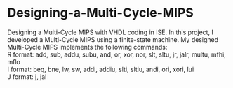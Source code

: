 # Designing-a-Multi-Cycle-MIPS
Designing a Multi-Cycle MIPS with VHDL coding in ISE.
In this project, I developed a Multi-Cycle MIPS using a finite-state machine. My designed Multi-Cycle MIPS implements the following commands:<br>
R format: add, sub, addu, subu, and, or, xor, nor, slt, sltu, jr, jalr, multu, mfhi, mflo <br>
I format: beq, bne, lw, sw, addi, addiu, slti, sltiu, andi, ori, xori, lui  <br>
J format: j, jal  <br>
